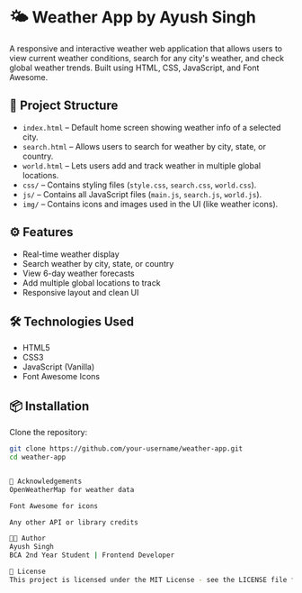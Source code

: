  # 🌤 Weather App by Ayush Singh

A responsive and interactive weather web application that allows users to view current weather conditions, search for any city's weather, and check global weather trends. Built using HTML, CSS, JavaScript, and Font Awesome.

## 📁 Project Structure

- `index.html` – Default home screen showing weather info of a selected city.
- `search.html` – Allows users to search for weather by city, state, or country.
- `world.html` – Lets users add and track weather in multiple global locations.
- `css/` – Contains styling files (`style.css`, `search.css`, `world.css`).
- `js/` – Contains all JavaScript files (`main.js`, `search.js`, `world.js`).
- `img/` – Contains icons and images used in the UI (like weather icons).

## ⚙ Features

- Real-time weather display
- Search weather by city, state, or country
- View 6-day weather forecasts
- Add multiple global locations to track
- Responsive layout and clean UI

## 🛠 Technologies Used

- HTML5
- CSS3
- JavaScript (Vanilla)
- Font Awesome Icons

## 📦 Installation

Clone the repository:
```bash
git clone https://github.com/your-username/weather-app.git
cd weather-app


🙌 Acknowledgements
OpenWeatherMap for weather data 

Font Awesome for icons

Any other API or library credits

🧑‍💻 Author
Ayush Singh
BCA 2nd Year Student | Frontend Developer

📜 License
This project is licensed under the MIT License - see the LICENSE file for details.

